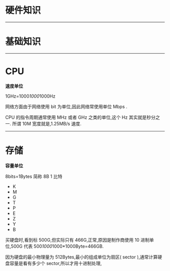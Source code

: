 # 硬件知识

---

# 基础知识







---

# CPU

**速度单位**

1GHz=1000*1000*1000Hz

网络方面由于网络使用 bit 为单位,因此网络常使用单位 Mbps .

CPU 的指令周期通常使用 MHz 或者 GHz 之类的单位,这个 Hz 其实就是秒分之一.
所谓 10M 宽度就是,1.25MB/s 速度.

---

# 存储

**容量单位**

8bits=1Bytes 简称 8B 1 比特

- K
- M
- G
- T
- P
- E
- Z
- Y
- B

买硬盘时,看到标 500G,但实际只有 466G,正常,原因是制作商使用 10 进制单位,500G 代表 500*1000*1000*1000Byte=466GB.

因为硬盘的最小物理量为 512Bytes,最小的组成单位为扇区( sector ),通常计算硬盘容量是看有多少个 sector,所以才用十进制处理,







